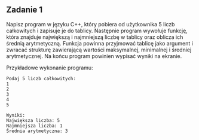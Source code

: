 ## Zadanie 1
Napisz program w języku C++, który pobiera od użytkownika 5 liczb całkowitych i zapisuje je do tablicy. 
Następnie program wywołuje funkcję, która znajduje największą i najmniejszą liczbę w tablicy oraz oblicza ich średnią arytmetyczną. 
Funkcja powinna przyjmować tablicę jako argument i zwracać strukturę zawierającą wartości maksymalnej, minimalnej i średniej arytmetycznej. 
Na końcu program powinien wypisać wyniki na ekranie.

Przykładowe wykonanie programu:

```
Podaj 5 liczb całkowitych:
1
2
3
4
5

Wyniki:
Największa liczba: 5
Najmniejsza liczba: 1
Średnia arytmetyczna: 3
```
